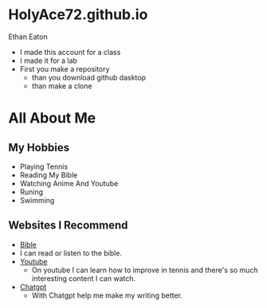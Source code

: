 # HolyAce72.github.io
Ethan Eaton 
* I made this account for a class 
* I made it for a lab 
* First you make a repository 
  * than you download github dasktop  
  * than make a clone
 

 # All About Me
 ## My Hobbies 
* Playing Tennis
* Reading My Bible
* Watching Anime And Youtube
* Runing 
* Swimming 
 
 ## Websites I Recommend
 * [Bible](www.bible.com)
 * I can read or listen to the bible.
 * [Youtube](www.youtube.com) 
   * On youtube I can learn how to improve in tennis and there's so much interesting content I can watch. 
 * [Chatgpt](chatgpt.com)
    * With Chatgpt  help me make my writing better. 
